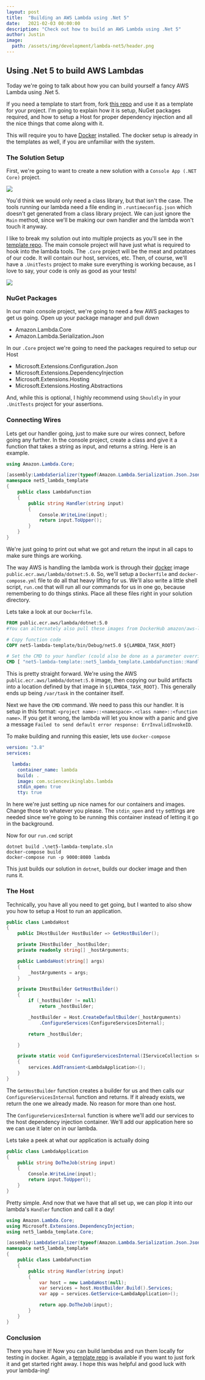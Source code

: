 ```yaml
---
layout: post
title:  "Building an AWS Lambda using .Net 5"
date:   2021-02-03 00:00:00
description: "Check out how to build an AWS Lambda using .Net 5"
author: Justin
image:
  path: /assets/img/development/lambda-net5/header.png
---
```


## Using .Net 5 to build AWS Lambdas

Today we're going to talk about how you can build yourself a fancy AWS Lambda using .Net 5.

If you need a template to start from, fork [this repo](https://github.com/ScienceVikings/net5-lambda-template) and use it as a template for your project.
I'm going to explain how it is setup, NuGet packages required, and how to setup a Host for proper dependency injection and all the nice things that come
along with it.

This will require you to have [Docker](https://www.docker.com/) installed. The docker setup is already in the templates as well, if you are unfamiliar with the system.

### The Solution Setup

First, we're going to want to create a new solution with a `Console App (.NET Core)` project.

<img src="/assets/img/development/lambda-net5/createproject_console.png"/>

You'd think we would only need a class library, but that isn't the case. The tools running our lambda need a file ending in `.runtimeconfig.json` which
doesn't get generated from a class library project. We can just ignore the `Main` method, since we'll be making our own handler and the lambda won't touch it anyway.

I like to break my solution out into multiple projects as you'll see in the [template repo](https://github.com/ScienceVikings/net5-lambda-template).
The main console project will have just what is required to hook into the lambda tools. The `.Core` project will be the meat and potatoes of our code.
It will contain our host, services, etc. Then, of course, we'll have a `.UnitTests` project to make sure everything is working because, as I love to say, your code
is only as good as your tests!

<img src="/assets/img/development/lambda-net5/solution_explorer.png"/>

### NuGet Packages

In our main console project, we're going to need a few AWS packages to get us going. Open up your package manager and pull down

- Amazon.Lambda.Core
- Amazon.Lambda.Serialization.Json

In our `.Core` project we're going to need the packages required to setup our Host

- Microsoft.Extensions.Configuration.Json
- Microsoft.Extensions.DependencyInjection
- Microsoft.Extensions.Hosting
- Microsoft.Extensions.Hosting.Abstractions

And, while this is optional, I highly recommend using `Shouldly` in your `.UnitTests` project for your assertions.

### Connecting Wires

Lets get our handler going, just to make sure our wires connect, before going any further. In the console project, create a class and give it a function
that takes a string as input, and returns a string. Here is an example.

<script src="https://gist.github.com/jbasinger/9302d64c19ac11bd51ed981cff177b86.js?file=handler_start.cs"></script>

```csharp
using Amazon.Lambda.Core;

[assembly:LambdaSerializer(typeof(Amazon.Lambda.Serialization.Json.JsonSerializer))]
namespace net5_lambda_template
{
    public class LambdaFunction
    {
        public string Handler(string input)
        {
            Console.WriteLine(input);
            return input.ToUpper();
        }
    }
}
```

We're just going to print out what we got and return the input in all caps to make sure things are working.

The way AWS is handling the lambda work is through their [docker](https://www.docker.com/) image `public.ecr.aws/lambda/dotnet:5.0`. So, we'll setup a 
`Dockerfile` and `docker-compose.yml` file to do all that heavy lifting for us. We'll also write a little shell script, `run.cmd` that will run all
our commands for us in one go, because remembering to do things stinks. Place all these files right in your solution directory.

Lets take a look at our `Dockerfile`. 

```dockerfile
FROM public.ecr.aws/lambda/dotnet:5.0
#You can alternately also pull these images from DockerHub amazon/aws-lambda-dotnet:5.0

# Copy function code
COPY net5-lambda-template/bin/Debug/net5.0 ${LAMBDA_TASK_ROOT}

# Set the CMD to your handler (could also be done as a parameter override outside of the Dockerfile)
CMD [ "net5-lambda-template::net5_lambda_template.LambdaFunction::Handler" ]
```

This is pretty straight forward. We're using the AWS `public.ecr.aws/lambda/dotnet:5.0` image, then copying our build artifacts into a location defined
by that image in `${LAMBDA_TASK_ROOT}`. This generally ends up being `/var/task` in the container itself. 

Next we have the `CMD` command. We need to pass this our handler. It is setup in this format: `<project name>::<namespace>.<class name>::<function name>`. 
If you get it wrong, the lambda will let you know with a panic and give a message `Failed to send default error response: ErrInvalidInvokeID`.

To make building and running this easier, lets use `docker-compose`

```yml
version: "3.8"
services:

  lambda:
    container_name: lambda
    build: .
    image: com.sciencevikinglabs.lambda
    stdin_open: true
    tty: true
```
In here we're just setting up nice names for our containers and images. Change those to whatever you please. The `stdin_open` and `tty` settings are needed
since we're going to be running this container instead of letting it go in the background.

Now for our `run.cmd` script

```command
dotnet build .\net5-lambda-template.sln
docker-compose build
docker-compose run -p 9000:8080 lambda
```
This just builds our solution in `dotnet`, builds our docker image and then runs it.

### The Host

Technically, you have all you need to get going, but I wanted to also show you how to setup a Host to run an application.

```csharp
public class LambdaHost
{
    public IHostBuilder HostBuilder => GetHostBuilder();

    private IHostBuilder _hostBuilder;
    private readonly string[] _hostArguments;

    public LambdaHost(string[] args)
    {
        _hostArguments = args;
    }

    private IHostBuilder GetHostBuilder()
    {
        if (_hostBuilder != null)
            return _hostBuilder;

        _hostBuilder = Host.CreateDefaultBuilder(_hostArguments)
            .ConfigureServices(ConfigureServicesInternal);

        return _hostBuilder;

    }

    private static void ConfigureServicesInternal(IServiceCollection services)
    {
        services.AddTransient<LambdaApplication>();
    }
}
```
The `GetHostBuilder` function creates a builder for us and then calls our `ConfigureServicesInternal` function and returns. If it already exists, we return the one
we already made. No reason for more than one host.

The `ConfigureServicesInternal` function is where we'll add our services to the host dependency injection container. We'll add our application here so we can use it
later on in our lambda.

Lets take a peek at what our application is actually doing

```csharp
public class LambdaApplication
{
    public string DoTheJob(string input)
    {
        Console.WriteLine(input);
        return input.ToUpper();
    }
}
```
Pretty simple. And now that we have that all set up, we can plop it into our lambda's `Handler` function and call it a day!

```csharp
using Amazon.Lambda.Core;
using Microsoft.Extensions.DependencyInjection;
using net5_lambda_template.Core;

[assembly:LambdaSerializer(typeof(Amazon.Lambda.Serialization.Json.JsonSerializer))]
namespace net5_lambda_template
{
    public class LambdaFunction
    {
        public string Handler(string input)
        {
            var host = new LambdaHost(null);
            var services = host.HostBuilder.Build().Services;
            var app = services.GetService<LambdaApplication>();

            return app.DoTheJob(input);
        }
    }
}
```
### Conclusion

There you have it! Now you can build lambdas and run them locally for testing in docker. Again, a [template repo](https://github.com/ScienceVikings/net5-lambda-template)
is available if you want to just fork it and get started right away. I hope this was helpful and good luck with your lambda-ing!